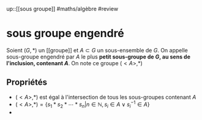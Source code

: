 up::[[sous groupe]]
#maths/algèbre #review 
# sous groupe engendré
Soient $(G, *)$ un [[groupe]] et $A\subset G$ un sous-ensemble de $G$. On appelle sous-groupe engendré par $A$ le plus **petit sous-groupe de $G$, au sens de l'inclusion, contenant $A$**. On note ce groupe $(<A>, *)$

## Propriétés
 - $(<A>, *)$ est égal à l'intersection de tous les sous-groupes contenant $A$
 - $(<A>,*) = \{s_1*s_2*\cdots*s_n | n\in\mathbb N, s_i\in A \vee s_i^{-1}\in A\}$
 - 
